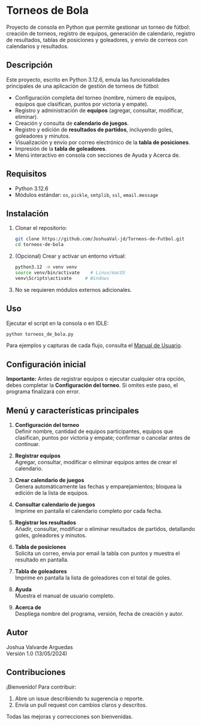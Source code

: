 # Torneos de Bola

Proyecto de consola en Python que permite gestionar un torneo de fútbol: creación de torneos, registro de equipos, generación de calendario, registro de resultados, tablas de posiciones y goleadores, y envío de correos con calendarios y resultados.

## Descripción

Este proyecto, escrito en Python 3.12.6, emula las funcionalidades principales de una aplicación de gestión de torneos de fútbol:

- Configuración completa del torneo (nombre, número de equipos, equipos que clasifican, puntos por victoria y empate).
- Registro y administración de **equipos** (agregar, consultar, modificar, eliminar).
- Creación y consulta de **calendario de juegos**.
- Registro y edición de **resultados de partidos**, incluyendo goles, goleadores y minutos.
- Visualización y envío por correo electrónico de la **tabla de posiciones**.
- Impresión de la **tabla de goleadores**.
- Menú interactivo en consola con secciones de Ayuda y Acerca de.

## Requisitos

- Python 3.12.6
- Módulos estándar: `os`, `pickle`, `smtplib`, `ssl`, `email.message`

## Instalación

1. Clonar el repositorio:
   ```bash
   git clone https://github.com/JoshuaVal-jd/Torneos-de-Futbol.git
   cd torneos-de-bola
   ```
2. (Opcional) Crear y activar un entorno virtual:
   ```bash
   python3.12 -m venv venv
   source venv/bin/activate    # Linux/macOS
   venv\Scripts\activate     # Windows
   ```
3. No se requieren módulos externos adicionales.

## Uso

Ejecutar el script en la consola o en IDLE:
```bash
python torneos_de_bola.py
```
Para ejemplos y capturas de cada flujo, consulta el [Manual de Usuario](manual_de_usuario_torneos_de_bola.pdf).

## Configuración inicial

**Importante:** Antes de registrar equipos o ejecutar cualquier otra opción, debes completar la **Configuración del torneo**. Si omites este paso, el programa finalizará con error.

## Menú y características principales

1. **Configuración del torneo**  
   Definir nombre, cantidad de equipos participantes, equipos que clasifican, puntos por victoria y empate; confirmar o cancelar antes de continuar.

2. **Registrar equipos**  
   Agregar, consultar, modificar o eliminar equipos antes de crear el calendario.

3. **Crear calendario de juegos**  
   Genera automáticamente las fechas y emparejamientos; bloquea la edición de la lista de equipos.

4. **Consultar calendario de juegos**  
   Imprime en pantalla el calendario completo por cada fecha.

5. **Registrar los resultados**  
   Añadir, consultar, modificar o eliminar resultados de partidos, detallando goles, goleadores y minutos.

6. **Tabla de posiciones**  
   Solicita un correo, envía por email la tabla con puntos y muestra el resultado en pantalla.

7. **Tabla de goleadores**  
   Imprime en pantalla la lista de goleadores con el total de goles.

8. **Ayuda**  
   Muestra el manual de usuario completo.

9. **Acerca de**  
   Despliega nombre del programa, versión, fecha de creación y autor.

## Autor

Joshua Valvarde Arguedas  
Versión 1.0 (13/05/2024)

## Contribuciones

¡Bienvenido! Para contribuir:

1. Abre un issue describiendo tu sugerencia o reporte.  
2. Envía un pull request con cambios claros y descritos.  

Todas las mejoras y correcciones son bienvenidas.
